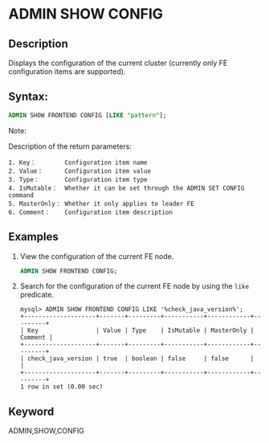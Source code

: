 # ADMIN SHOW CONFIG

## Description

Displays the configuration of the current cluster (currently only FE configuration items are supported).

## Syntax:

```sql
ADMIN SHOW FRONTEND CONFIG [LIKE "pattern"];
```

Note:

Description of the return parameters:

```plain text
1. Key：        Configuration item name
2. Value：      Configuration item value
3. Type：       Configuration item type 
4. IsMutable：  Whether it can be set through the ADMIN SET CONFIG command
5. MasterOnly： Whether it only applies to leader FE
6. Comment：    Configuration item description 
```

## Examples

1. View the configuration of the current FE node.

    ```sql
    ADMIN SHOW FRONTEND CONFIG;
    ```

2. Search for the configuration of the current FE node by using the `like` predicate.  

    ```plain text
    mysql> ADMIN SHOW FRONTEND CONFIG LIKE '%check_java_version%';
    +--------------------+-------+---------+-----------+------------+---------+
    | Key                | Value | Type    | IsMutable | MasterOnly | Comment |
    +--------------------+-------+---------+-----------+------------+---------+
    | check_java_version | true  | boolean | false     | false      |         |
    +--------------------+-------+---------+-----------+------------+---------+
    1 row in set (0.00 sec)
    ```

## Keyword

ADMIN,SHOW,CONFIG
